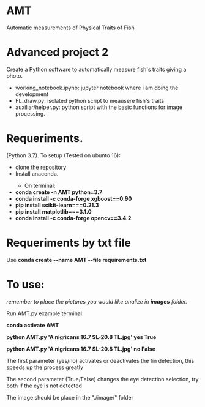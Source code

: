 # AMT
Automatic measurements of Physical Traits of Fish

# Advanced project 2
Create a Python software to automatically measure fish's traits giving a photo.

<ul>
<li>working_notebook.ipynb: jupyter notebook where i am doing the development</li>
<li>FL_draw.py: isolated python script to meausere fish's traits</li>
<li>auxiliar/helper.py: python script with the basic functions for image processing.</li>
</ul>

# Requeriments. 
(Python 3.7). To setup (Tested on ubunto 16):

<ul>
<li>clone the repository</li>
<li>Install anaconda.</li>


<ul>
<li>On terminal:</li>
</ul>
<li><b>conda create -n AMT python=3.7</b></li>
<li><b>conda install -c conda-forge xgboost==0.90</b></li>
<li><b>pip install scikit-learn===0.21.3</b></li>
<li><b>pip install matplotlib===3.1.0</b></li>
<li><b>conda install -c conda-forge opencv==3.4.2</b></li>
</ul>

# Requeriments by txt file
Use <b>conda create --name AMT --file requirements.txt</b>

# To use:
<i>remember to place the pictures you would like analize in <b>images</b> folder.</i>

Run AMT.py example terminal: 
<p><b> conda activate AMT</b></p>
<p><b> python AMT.py 'A nigricans 16.7 SL-20.8 TL.jpg' yes True</b></p>
<p><b> python AMT.py 'A nigricans 16.7 SL-20.8 TL.jpg' no False</b></p>

<p>The first parameter  (yes/no) activates or deactivates the fin detection, this speeds up the process greatly</p>
<p>The second parameter (True/False) changes the eye detection selection, try both if the eye is not detected</p>

The image should be
place in the "./image/" folder

